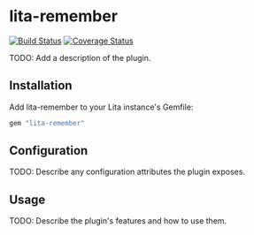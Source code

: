 # lita-remember

[![Build Status](https://travis-ci.org/justintime/lita-remember.png?branch=master)](https://travis-ci.org/justintime/lita-remember)
[![Coverage Status](https://coveralls.io/repos/justintime/lita-remember/badge.png)](https://coveralls.io/r/justintime/lita-remember)

TODO: Add a description of the plugin.

## Installation

Add lita-remember to your Lita instance's Gemfile:

``` ruby
gem "lita-remember"
```

## Configuration

TODO: Describe any configuration attributes the plugin exposes.

## Usage

TODO: Describe the plugin's features and how to use them.
